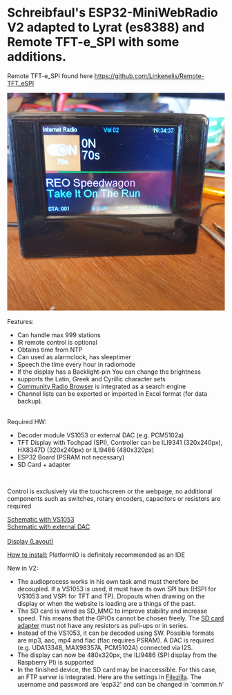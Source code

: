 # Schreibfaul's ESP32-MiniWebRadio V2 adapted to Lyrat (es8388) and Remote TFT-e_SPI with some additions.
Remote TFT-e_SPI found here https://github.com/Linkenelis/Remote-TFT_eSPI

![Display](https://github.com/Linkenelis/Remote-TFT_eSPI/blob/main/Working.jpg)

Features:
<ul>
<li>Can handle max 999 stations</li>
<li>IR remote control is optional</li>
<li>Obtains time from NTP</li>
<li>Can used as alarmclock, has sleeptimer</li>
<li>Speech the time every hour in radiomode</li>
<li>If the display has a Backlight-pin You can change the brightness</li>
<li>supports the Latin, Greek and Cyrillic character sets</li>
<li><a href="https://www.radio-browser.info/">Community Radio Browser</a> is integrated as a search engine</li>
<li>Channel lists can be exported or imported in Excel format (for data backup).</li>
</ul><br>
Required HW:
<ul>
<li>Decoder module VS1053 or external DAC (e.g. PCM5102a)</li>
<li>TFT Display with Tochpad (SPI), Controller can be ILI9341 (320x240px), HX8347D (320x240px) or ILI9486 (480x320px)</li>
<li>ESP32 Board (PSRAM not necessary)</li>
<li>SD Card + adapter</li>
</ul><br>

Control is exclusively via the touchscreen or the webpage, no additional components such as switches, rotary encoders, capacitors or resistors are required

<a href="https://github.com/schreibfaul1/ESP32-MiniWebRadio/blob/MiniWebRadio-V2/additional_info/MWR_V2_VS1053.jpg">Schematic with VS1053</a><br>
<a href="https://github.com/schreibfaul1/ESP32-MiniWebRadio/blob/MiniWebRadio-V2/additional_info/MWR_V2_DAC.jpg">Schematic with external DAC</a><br>
<br>
<a href="https://github.com/schreibfaul1/ESP32-MiniWebRadio/blob/MiniWebRadio-V2/additional_info/MiniWebRadio%20V2%20Layout.pdf">Display (Layout)</a>

<a href="https://github.com/schreibfaul1/ESP32-MiniWebRadio/blob/MiniWebRadio-V2/additional_info/How%20to%20install.pdf">How to install:</a>
PlatformIO is definitely recommended as an IDE

New in V2:
<ul>
<li>The audioprocess works in his own task amd must therefore be decoupled. If a VS1053 is used, it must have its own SPI bus (HSPI for VS1053 and VSPI for TFT and TP). Dropouts when drawing on the display or when the website is loading are a things of the past. </li>
<li>The SD card is wired as SD_MMC to improve stability and increase speed. This means that the GPIOs cannot be chosen freely. The <a href="https://github.com/schreibfaul1/ESP32-MiniWebRadio/blob/MiniWebRadio-V2/additional_info/SD_Card_Adapter_for_SD_MMC_.jpg">SD card adapter</a> must not have any resistors as pull-ups or in series.</li>
<li>Instead of the VS1053, it can be decoded using SW. Possible formats are mp3, aac, mp4 and flac (flac requires PSRAM). A DAC is required (e.g. UDA13348, MAX98357A, PCM5102A) connected via I2S.</li>
<li>The display can now be 480x320px, the ILI9486 (SPI display from the Raspberry PI) is supported</li>
<li>In the finished device, the SD card may be inaccessible. For this case, an FTP server is integrated. Here are the settings in <a href="https://github.com/schreibfaul1/ESP32-MiniWebRadio/blob/MiniWebRadio-V2/additional_info/Filezilla.pdf">Filezilla</a>. The username and password are 'esp32' and can be changed in 'common.h'</li>
<br>
<br>
 


